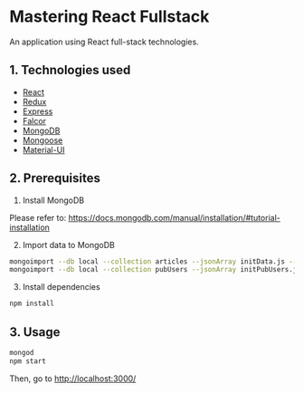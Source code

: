 # Mastering React Fullstack

An application using React full-stack technologies.

## 1. Technologies used

* [React](http://facebook.github.io/react/)
* [Redux](http://redux.js.org/)
* [Express](http://expressjs.com/)
* [Falcor](https://github.com/Netflix/falcor)
* [MongoDB](https://www.mongodb.com/)
* [Mongoose](http://mongoosejs.com/)
* [Material-UI](http://www.material-ui.com/)

## 2. Prerequisites

1. Install MongoDB

Please refer to: <https://docs.mongodb.com/manual/installation/#tutorial-installation>

2. Import data to MongoDB

```bash
mongoimport --db local --collection articles --jsonArray initData.js --host=127.0.0.1
mongoimport --db local --collection pubUsers --jsonArray initPubUsers.js --host=127.0.0.1
```

3. Install dependencies

```bash
npm install
```

## 3. Usage

```bash
mongod
npm start
```

Then, go to <http://localhost:3000/>
